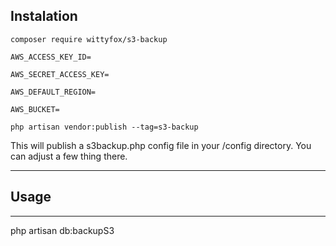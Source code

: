 
## Instalation

```composer require wittyfox/s3-backup```


```
AWS_ACCESS_KEY_ID=

AWS_SECRET_ACCESS_KEY=

AWS_DEFAULT_REGION=

AWS_BUCKET=
```

```
php artisan vendor:publish --tag=s3-backup
```
This will publish a s3backup.php config file in your /config directory. You can adjust a few thing there.
<hr>

## Usage

<hr>

php artisan db:backupS3


